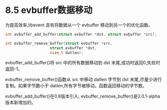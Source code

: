 # 8.5 evbuffer数据移动

为提高效率,libevent 具有将数据从一个 evbuffer 移动到另一个的优化函数。

```cpp
int evbuffer_add_buffer(struct evbuffer *dst, struct evbuffer *src);

int evbuffer_remove_buffer(struct evbuffer *src, 
                    struct evbuffer *dst,
                    size_t datlen);
```

evbuffer_add_buffer()将 src 中的所有数据移动到 dst 末尾,成功时返回0,失败时返回-1。


evbuffer_remove_buffer()函数从 src 中移动 datlen 字节到 dst 末尾,尽量少进行复制。如果字节数小于 datlen,所有字节被移动。函数返回移动的字节数。

evbuffer_add_buffer()在0.8版本引入; evbuffer_remove_buffer()是2.0.1-alpha 版本新增加的。